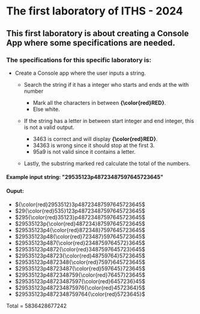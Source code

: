 # The first laboratory of ITHS - 2024

## This first laboratory is about creating a Console App where some specifications are needed.

### The specifications for this specific laboratory is:

* Create a Console app where the user inputs a string.
    * Search the string if it has a integer who starts and ends at the with number
        * Mark all the characters in between **{\color{red}RED}**.
        * Else white.

    * If the string has a letter in between start integer and end integer, this is not a valid output.
        * 3463 is correct and will display **{\color{red}RED}**.
        * 34363 is wrong since it should stop at the first 3.
        * 95a9 is not valid since it contains a letter.

    * Lastly, the substring marked red calculate the total of the numbers.

#### Example input string: "29535123p48723487597645723645"

#### Ouput:
- ${\color{red}2953512}3p48723487597645723645$
- $29{\color{red}535}123p48723487597645723645$
- $295{\color{red}35123}p48723487597645723645$
- $29535123p{\color{red}487234}87597645723645$
- $29535123p4{\color{red}872348}7597645723645$
- $29535123p48{\color{red}723487}597645723645$
- $29535123p487{\color{red}2348759764572}3645$
- $29535123p4872{\color{red}3487597645723}645$
- $29535123p48723{\color{red}48759764}5723645$
- $29535123p4872348{\color{red}7597}645723645$
- $29535123p48723487{\color{red}597645}723645$
- $29535123p4872348759{\color{red}76457}23645$
- $29535123p48723487597{\color{red}6457236}45$
- $29535123p487234875976{\color{red}4572364}5$
- $29535123p4872348759764{\color{red}5723645}$


Total = 5836428677242




